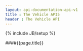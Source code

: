 ```yaml
---
layout: api-documentation-api-v1
title : The Vehicle API5
header : The Vehicle API
---
```

{% include JB/setup %}

####{{page.title}}

 
